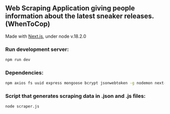 ## Web Scraping Application giving people information about the latest sneaker releases. (WhenToCop)
Made with [Next.js](https://nextjs.org/), under node v.18.2.0

### Run development server:

```bash
npm run dev
```

### Dependencies:
```bash
npm axios fs uuid express mongoose bcrypt jsonwebtoken -g nodemon next-auth @fortawesome/react-fontawesome @fortawesome/free-solid-svg-icons
```

### Script that generates scraping data in .json and .js files:
```bash
node scraper.js
```
